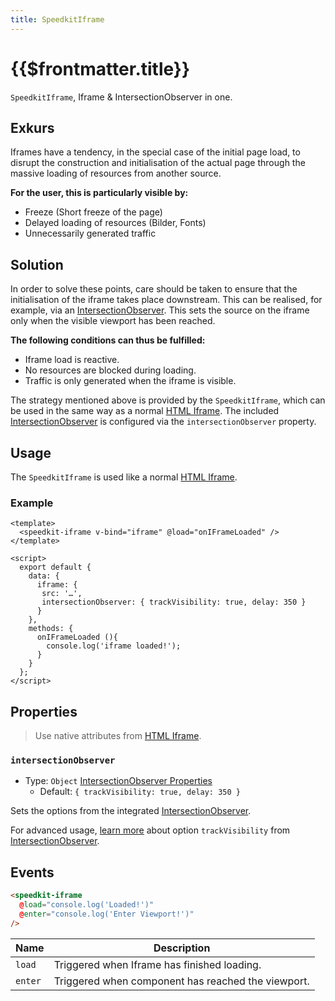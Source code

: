 ```yaml
---
title: SpeedkitIframe
---
```


# {{$frontmatter.title}}

`SpeedkitIframe`, Iframe & IntersectionObserver in one.

## Exkurs

Iframes have a tendency, in the special case of the initial page load, to disrupt the construction and initialisation of the actual page through the massive loading of resources from another source.

**For the user, this is particularly visible by:**

- Freeze (Short freeze of the page)
- Delayed loading of resources  (Bilder, Fonts)
- Unnecessarily generated traffic

## Solution

In order to solve these points, care should be taken to ensure that the initialisation of the iframe takes place downstream.
This can be realised, for example, via an [IntersectionObserver](https://developer.mozilla.org/en-US/docs/Web/API/IntersectionObserver).
This sets the source on the iframe only when the visible viewport has been reached.

**The following conditions can thus be fulfilled:**

- Iframe load is reactive.
- No resources are blocked during loading.
- Traffic is only generated when the iframe is visible.

The strategy mentioned above is provided by the `SpeedkitIframe`, which can be used in the same way as a normal [HTML Iframe](https://www.w3schools.com/tags/tag_iframe.asp).
The included [IntersectionObserver](https://developer.mozilla.org/en-US/docs/Web/API/IntersectionObserver) is configured via the `intersectionObserver` property.

## Usage

The `SpeedkitIframe` is used like a normal [HTML Iframe](https://www.w3schools.com/tags/tag_iframe.asp).

### Example

````vue
<template>
  <speedkit-iframe v-bind="iframe" @load="onIFrameLoaded" />
</template>

<script>
  export default {
    data: {
      iframe: {
       src: '…',
       intersectionObserver: { trackVisibility: true, delay: 350 }
      }
    },
    methods: {
      onIFrameLoaded (){
        console.log('iframe loaded!');
      }
    }
  };
</script>
````

## Properties

> Use native attributes from [HTML Iframe](https://www.w3schools.com/tags/tag_iframe.asp).

### `intersectionObserver`

- Type: `Object` [IntersectionObserver Properties](https://developer.mozilla.org/en-US/docs/Web/API/IntersectionObserver#properties)
  - Default: `{ trackVisibility: true, delay: 350 }`

Sets the options from the integrated [IntersectionObserver](https://developer.mozilla.org/en-US/docs/Web/API/IntersectionObserver).  

For advanced usage, [learn more](https://web.dev/intersectionobserver-v2/) about option `trackVisibility` from [IntersectionObserver](https://developer.mozilla.org/en-US/docs/Web/API/IntersectionObserver).

## Events

````html
<speedkit-iframe 
  @load="console.log('Loaded!')" 
  @enter="console.log('Enter Viewport!')" 
/>
````

| Name    | Description                                        |
| ------- | -------------------------------------------------- |
| `load`  | Triggered when Iframe has finished loading.        |
| `enter` | Triggered when component has reached the viewport. |
